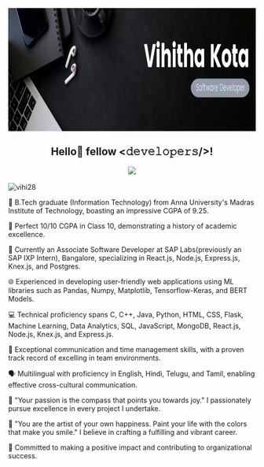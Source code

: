 <img align="center" height=250 src="https://github.com/Vihi28/Vihi28/blob/main/Banner.png"/>

<div align="center">
<h2> Hello👋 fellow <𝚍𝚎𝚟𝚎𝚕𝚘𝚙𝚎𝚛𝚜/>! </h2>
</div>

<p align="center">
  <a href="https://github.com/DenverCoder1/readme-typing-svg"><img src="https://readme-typing-svg.herokuapp.com?font=Architects+Daughter&color=%23C8BE25&size=25&center=true&vCenter=true&width=600&height=100&lines=Hey!+It's+Vihitha!;B.Tech+in+IT+@+Anna+Unniversity;Developer+Associate+@+SAP+Labs,+Bangalore"></a>
</p>

<img src="https://komarev.com/ghpvc/?username=vihi28&label=Hits&color=0047AB&style=plastic?" alt="vihi28" height=25px, width=160px/> 

🚀 B.Tech graduate (Information Technology) from Anna University's Madras Institute of Technology, boasting an impressive CGPA of 9.25.

🌟 Perfect 10/10 CGPA in Class 10, demonstrating a history of academic excellence.

💼 Currently an Associate Software Developer at SAP Labs(previously an SAP IXP Intern), Bangalore, specializing in React.js, Node.js, Express.js, Knex.js, and Postgres.

🌐 Experienced in developing user-friendly web applications using ML libraries such as Pandas, Numpy, Matplotlib, Tensorflow-Keras, and BERT Models.

💻 Technical proficiency spans C, C++, Java, Python, HTML, CSS, Flask, Machine Learning, Data Analytics, SQL, JavaScript, MongoDB, React.js, Node.js, Knex.js, and Express.js.

🤝 Exceptional communication and time management skills, with a proven track record of excelling in team environments.

🗣️ Multilingual with proficiency in English, Hindi, Telugu, and Tamil, enabling effective cross-cultural communication.

🌈 "Your passion is the compass that points you towards joy." I passionately pursue excellence in every project I undertake.

🎨 "You are the artist of your own happiness. Paint your life with the colors that make you smile." I believe in crafting a fulfilling and vibrant career.

💪 Committed to making a positive impact and contributing to organizational success.
